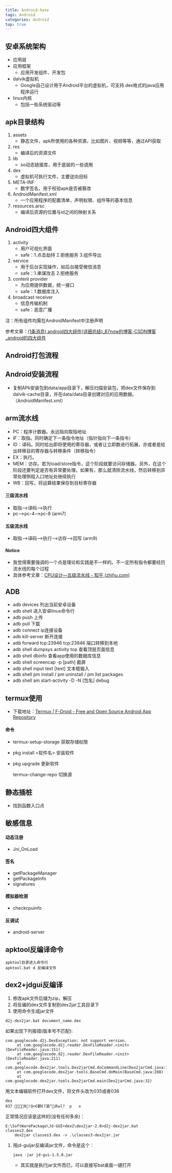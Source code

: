 ```yaml
---
title: Android-base
tags: Android
categories: Android
top: true
---
```


## 安卓系统架构

- 应用层
- 应用框架
  - 应用开发组件、开发包
- dalvik虚拟机
  - Google自己设计用于Android平台的虚拟机，可支持.dex格式的java应用程序运行
- linux内核
  - 包括一些系统驱动等

## apk目录结构

1. assets
   - 静态文件，apk所使用的各种资源，比如图片、视频等等，通过API获取
2. res
   - 编译后的资源文件
3. lib
   - so动态链接库，用于底层的一些调用
4. dex
   - 虚拟机可执行文件，主要逆向目标
5. META-INF
   - 数字签名，用于校验apk是否被篡改
6. AndroidManifest.xml
   - 一个应用程序的配置清单，声明权限、组件等的基本信息
7. resources.arsc
   - 编译后资源的位置与id之间的映射关系

## Android四大组件

1. activity
   - 用户可视化界面
   - safe：1.点击劫持 2.拒绝服务 3.组件导出
2. service
   - 用于后台实现操作，如后台接受微信消息
   - safe：1.串谋攻击 2.拒绝服务
3. content provider
   - 为应用提供数据，统一接口
   - safe：1.数据库注入
4. broadcast receiver
   - 信息传输机制
   - safe：恶意广播

注：所有组件均需在AndroidManifest中注册声明

参考文章：[(1条消息) android四大组件(详细总结)_87now的博客-CSDN博客_android的四大组件](https://blog.csdn.net/ican87/article/details/21874321)

## Android打包流程

## Android安装流程

- 复制APk安装包到data/app目录下，解压扫描安装包，把dex文件保存到dalvik-cache目录，并在data/data目录创建对应的应用数据。（AndroidManifest.xml）

## arm流水线

- PC：程序计数器。永远指向取指地址
- IF：取指。同时确定下一条指令地址（指针指向下一条指令）
- ID：译码。同时给出即将使用的寄存器，或者让立即数进行拓展，亦或者是给出转移目的寄存器与转移条件（转移指令）
- EX：执行。
- MEM：访存。若为load/store指令，这个阶段就要访问存储器。另外，在这个阶段还要判定是否有异常要处理，如果有，那么就清除流水线，然后转移到异常处理例程入口地址处继续执行
- WB：回写。将运算结果保存到目标寄存器

#### 三级流水线

- 取指–>译码–>执行
- pc–>pc-4–>pc-8 (arm7)

#### 五级流水线

- 取指–>译码–>执行–>访存–>回写 (arm9)

#### Notice

- 我觉得需要强调的一个点是理论和实践是不一样的。不一定所有指令都要经历流水线的每个过程
- 具体参考文章：[CPU设计—五级流水线 - 知乎 (zhihu.com)](https://zhuanlan.zhihu.com/p/438259856)

## ADB

- adb devices 列出当前安卓设备
- adb shell 进入安卓linux命令行
- adb push 上传
- adb pull 下载
- adb connect ip连接设备
- adb kill-server 断开连接
- adb forward tcp:23946 tcp:23946 端口转移到本地
- adb shell dumpsys activity top 查看顶层页面信息
- adb shell dbinfo 查看app使用的数据库信息
- adb shell screencap -p [path] 截屏
- adb shell input text [text] 文本框输入
- adb shell pm install / pm uninstall / pm list packages
- adb shell am start-activity -D -N [包名] debug

## termux使用

- 下载地址：[Termux | F-Droid - Free and Open Source Android App Repository](https://f-droid.org/packages/com.termux/)

#### 命令

- termux-setup-storage 获取存储权限

- pkg install <软件名> 安装软件

- pkg upgrade 更新软件

  termux-change-repo 切换源

## 静态插桩

- 找到函数入口点

## 敏感信息

#### 动态注册

- Jni_OnLoad

#### 签名

- getPackageManager
- getPackageInfo
- signatures

#### 模拟器检测

- checkcpuinfo

#### 反调试

- android-server

## apktool反编译命令

```
apktool目录进入命令行
apktool.bat d 反编译文件
```

## dex2+jdgui反编译

1. 修改apk文件后缀为zip，解压
2. 将反编的dex文件复制到dex2jar工具目录下
3. 使用命令生成jar文件

```
d2j-dex2jar.bat document_name.dex
```

如果出现下列报错(版本号不匹配):

```
com.googlecode.d2j.DexException: not support version.
     at com.googlecode.d2j.reader.DexFileReader.<init>(DexFileReader.java:151)
     at com.googlecode.d2j.reader.DexFileReader.<init>(DexFileReader.java:211)
     at com.googlecode.dex2jar.tools.Dex2jarCmd.doCommandLine(Dex2jarCmd.java:104)
     at com.googlecode.dex2jar.tools.BaseCmd.doMain(BaseCmd.java:288)
     at com.googlecode.dex2jar.tools.Dex2jarCmd.main(Dex2jarCmd.java:32)
```


用文本编辑软件打开dex文件，将文件头改为035或者036

```
dex
037 9!Q<€颧€?滣^氶wl?  p   x
```


正常情况应该是这样的(没有任何多余)：

```
E:\SoftWarePackage\Jd-GUI+dex2\dex2jar-2.0>d2j-dex2jar.bat classes3.dex
    dex2jar classes3.dex -> .\classes3-dex2jar.jar
```



1. 用jd-guijar反编译jar文件，命令是这个：

   ```
   java -jar jd-gui-1.5.0.jar
   ```

   - 其实就是执行jar文件而已，可以直接写bat桌面一键打开